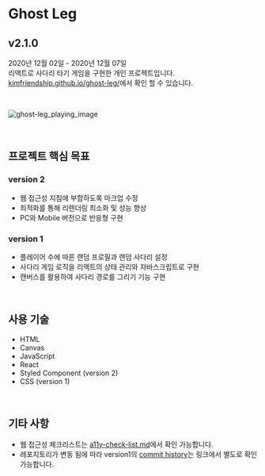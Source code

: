 # Ghost Leg

## v2.1.0

2020년 12월 02일 - 2020년 12월 07일  
리액트로 사다리 타기 게임을 구현한 개인 프로젝트입니다.  
[kimfriendship.github.io/ghost-leg/](https://kimfriendship.github.io/ghost-leg/)에서 확인 할 수 있습니다.

<br>

![ghost-leg_playing_image](https://user-images.githubusercontent.com/60292183/101502329-2bff9a00-39b4-11eb-89f0-fe987a9472d8.gif)

<br>

## 프로젝트 핵심 목표

### version 2

- 웹 접근성 지침에 부합하도록 마크업 수정
- 최적화를 통해 리렌더링 최소화 및 성능 향상
- PC와 Mobile 버전으로 반응형 구현

### version 1

- 플레이어 수에 따른 랜덤 프로필과 랜덤 사다리 설정
- 사다리 게임 로직을 리액트의 상태 관리와 자바스크립트로 구현
- 캔버스를 활용하여 사다리 경로를 그리기 기능 구현

<br>

## 사용 기술

- HTML
- Canvas
- JavaScript
- React
- Styled Component (version 2)
- CSS (version 1)

<br>

## 기타 사항

- 웹 접근성 체크리스트는 [a11y-check-list.md](https://github.com/kimfriendship/ghost-leg/blob/master/a11y-check-list.md)에서 확인 가능합니다.
- 레포지토리가 변동 됨에 따라 version1의 [commit history](https://github.com/kimfriendship/study-react/commits/master?after=a8c490198ad5f871558779464494383b73923266+34)는 링크에서 별도로 확인 가능합니다.
